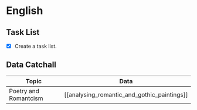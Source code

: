 # English
## Task List
- [x] Create a task list.
## Data Catchall
| Topic | Data |
| --- | --- |
| Poetry and Romantcism | [[analysing_romantic_and_gothic_paintings]] |